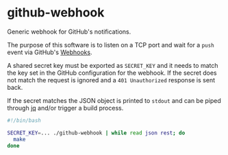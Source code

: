 # github-webhook
Generic webhook for GitHub's notifications.

The purpose of this software is to listen on a TCP port and wait for a `push` event via GitHub's [Webhooks](https://developer.github.com/webhooks/).

A shared secret key must be exported as `SECRET_KEY` and it needs to match the key set in the GitHub configuration for the webhook. If the secret does not match the request is ignored and a `401 Unauthorized` response is sent back.

If the secret matches the JSON object is printed to `stdout` and can be piped through [jq](https://stedolan.github.io/jq/) and/or trigger a build process.

```bash
#!/bin/bash

SECRET_KEY=... ./github-webhook | while read json rest; do
  make
done
```
